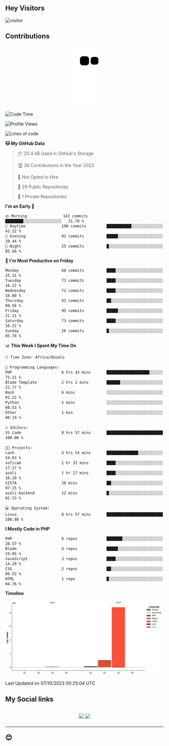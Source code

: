 ## Hey Visitors
![visitor](https://profile-counter.glitch.me/Fotsingboris/count.svg)

## Contributions
<p align="center">
  <img src="https://raw.githubusercontent.com/Fotsingboris/Fotsingboris/output/github-contribution-grid-snake.svg" />
</p>

<!--START_SECTION:waka-->
![Code Time](http://img.shields.io/badge/Code%20Time-671%20hrs%2021%20mins-blue)

![Profile Views](http://img.shields.io/badge/Profile%20Views-0-blue)

![Lines of code](https://img.shields.io/badge/From%20Hello%20World%20I%27ve%20Written-10.0%20million%20lines%20of%20code-blue)

**🐱 My GitHub Data** 

> 📦 20.4 kB Used in GitHub's Storage 
 > 
> 🏆 39 Contributions in the Year 2023
 > 
> 🚫 Not Opted to Hire
 > 
> 📜 29 Public Repositories 
 > 
> 🔑 1 Private Repositories 
 > 
**I'm an Early 🐤** 

```text
🌞 Morning                143 commits         ████████░░░░░░░░░░░░░░░░░   31.78 % 
🌆 Daytime                190 commits         ███████████░░░░░░░░░░░░░░   42.22 % 
🌃 Evening                92 commits          █████░░░░░░░░░░░░░░░░░░░░   20.44 % 
🌙 Night                  25 commits          █░░░░░░░░░░░░░░░░░░░░░░░░   05.56 % 
```
📅 **I'm Most Productive on Friday** 

```text
Monday                   68 commits          ████░░░░░░░░░░░░░░░░░░░░░   15.11 % 
Tuesday                  73 commits          ████░░░░░░░░░░░░░░░░░░░░░   16.22 % 
Wednesday                72 commits          ████░░░░░░░░░░░░░░░░░░░░░   16.00 % 
Thursday                 43 commits          ██░░░░░░░░░░░░░░░░░░░░░░░   09.56 % 
Friday                   95 commits          █████░░░░░░░░░░░░░░░░░░░░   21.11 % 
Saturday                 73 commits          ████░░░░░░░░░░░░░░░░░░░░░   16.22 % 
Sunday                   26 commits          █░░░░░░░░░░░░░░░░░░░░░░░░   05.78 % 
```


📊 **This Week I Spent My Time On** 

```text
🕑︎ Time Zone: Africa/Douala

💬 Programming Languages: 
PHP                      6 hrs 43 mins       ███████████████████░░░░░░   75.21 % 
Blade Template           2 hrs 2 mins        ██████░░░░░░░░░░░░░░░░░░░   22.77 % 
Bash                     6 mins              ░░░░░░░░░░░░░░░░░░░░░░░░░   01.22 % 
Python                   2 mins              ░░░░░░░░░░░░░░░░░░░░░░░░░   00.53 % 
Other                    1 min               ░░░░░░░░░░░░░░░░░░░░░░░░░   00.19 % 

🔥 Editors: 
VS Code                  8 hrs 57 mins       █████████████████████████   100.00 % 

🐱‍💻 Projects: 
cash                     4 hrs 54 mins       ██████████████░░░░░░░░░░░   54.83 % 
soficam                  1 hr 32 mins        ████░░░░░░░░░░░░░░░░░░░░░   17.17 % 
azali                    1 hr 27 mins        ████░░░░░░░░░░░░░░░░░░░░░   16.20 % 
SISTA                    38 mins             ██░░░░░░░░░░░░░░░░░░░░░░░   07.15 % 
azali-backend            12 mins             █░░░░░░░░░░░░░░░░░░░░░░░░   02.33 % 

💻 Operating System: 
Linux                    8 hrs 57 mins       █████████████████████████   100.00 % 
```

**I Mostly Code in PHP** 

```text
PHP                      6 repos             ███████░░░░░░░░░░░░░░░░░░   28.57 % 
Blade                    4 repos             █████░░░░░░░░░░░░░░░░░░░░   19.05 % 
JavaScript               3 repos             ████░░░░░░░░░░░░░░░░░░░░░   14.29 % 
CSS                      2 repos             ██░░░░░░░░░░░░░░░░░░░░░░░   09.52 % 
HTML                     1 repo              █░░░░░░░░░░░░░░░░░░░░░░░░   04.76 % 
```



**Timeline**

![Lines of Code chart](https://raw.githubusercontent.com/Fotsingboris/Fotsingboris/main/assets/bar_graph.png)


 Last Updated on 07/10/2023 00:25:04 UTC
<!--END_SECTION:waka-->

<h2>My Social links <h2>
<p align="center">
   <a href="https://linkedin.com/in/Fotsingboris-Mathieu"><img src="https://img.shields.io/badge/linkedin-%230077B5.svg?style=for-the-badge&logo=linkedin&logoColor=white"></a>
   <a href="https://instagram.com/Fotsingboris"><img src="https://img.shields.io/badge/instagram-%23E4405F.svg?style=for-the-badge&logo=Instagram&logoColor=white"></a>
  </p>
<hr>
😊
